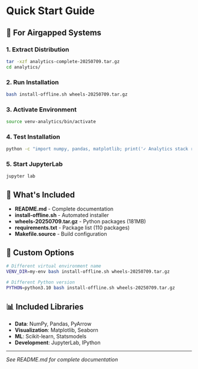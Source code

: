 # Quick Start Guide

## 🚀 For Airgapped Systems

### 1. Extract Distribution
```bash
tar -xzf analytics-complete-20250709.tar.gz
cd analytics/
```

### 2. Run Installation
```bash
bash install-offline.sh wheels-20250709.tar.gz
```

### 3. Activate Environment
```bash
source venv-analytics/bin/activate
```

### 4. Test Installation
```bash
python -c "import numpy, pandas, matplotlib; print('✓ Analytics stack ready!')"
```

### 5. Start JupyterLab
```bash
jupyter lab
```

## 📁 What's Included

- **README.md** - Complete documentation
- **install-offline.sh** - Automated installer
- **wheels-20250709.tar.gz** - Python packages (181MB)
- **requirements.txt** - Package list (110 packages)
- **Makefile.source** - Build configuration

## 🔧 Custom Options

```bash
# Different virtual environment name
VENV_DIR=my-env bash install-offline.sh wheels-20250709.tar.gz

# Different Python version
PYTHON=python3.10 bash install-offline.sh wheels-20250709.tar.gz
```

## 📊 Included Libraries

- **Data**: NumPy, Pandas, PyArrow
- **Visualization**: Matplotlib, Seaborn
- **ML**: Scikit-learn, Statsmodels
- **Development**: JupyterLab, IPython

---
*See README.md for complete documentation*
